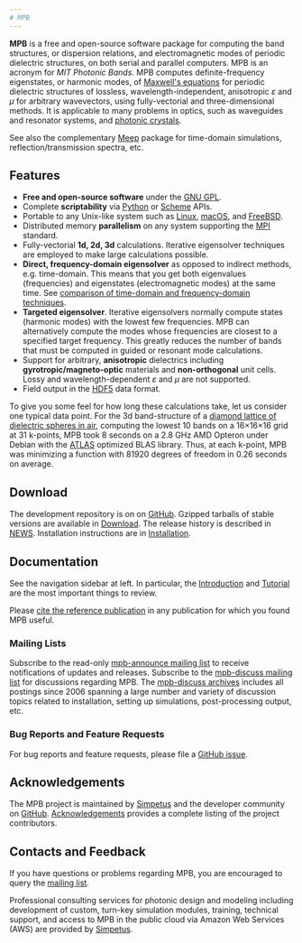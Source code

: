 ```yaml
---
# MPB
---
```


**MPB** is a free and open-source software package for computing the band structures, or dispersion relations, and electromagnetic modes of periodic dielectric structures, on both serial and parallel computers. MPB is an acronym for *MIT Photonic Bands*. MPB computes definite-frequency eigenstates, or harmonic modes, of [Maxwell's equations](https://en.wikipedia.org/wiki/Maxwell%27s_equations) for periodic dielectric structures of lossless, wavelength-independent, anisotropic $\varepsilon$ and $\mu$ for arbitrary wavevectors, using fully-vectorial and three-dimensional methods. It is applicable to many problems in optics, such as waveguides and resonator systems, and [photonic crystals](http://ab-initio.mit.edu/book).

See also the complementary [Meep](https://meep.readthedocs.io/) package for time-domain simulations, reflection/transmission spectra, etc.

Features
--------

-   **Free and open-source software** under the [GNU GPL](https://en.wikipedia.org/wiki/GNU_General_Public_License).
-   Complete **scriptability** via [Python](Python_Tutorial) or [Scheme](Scheme_User_Interface) APIs.
-   Portable to any Unix-like system such as [Linux](https://en.wikipedia.org/wiki/Linux), [macOS](https://en.wikipedia.org/wiki/MacOS), and [FreeBSD](https://en.wikipedia.org/wiki/FreeBSD).
-   Distributed memory **parallelism** on any system supporting the [MPI](https://en.wikipedia.org/wiki/Message_Passing_Interface) standard.
-   Fully-vectorial **1d, 2d, 3d** calculations. Iterative eigensolver techniques are employed to make large calculations possible.
-   **Direct, frequency-domain eigensolver** as opposed to indirect methods, e.g. time-domain. This means that you get both eigenvalues (frequencies) and eigenstates (electromagnetic modes) at the same time. See [comparison of time-domain and frequency-domain techniques](Introduction.md#frequency-domain-vs-time-domain).
-   **Targeted eigensolver**. Iterative eigensolvers normally compute states (harmonic modes) with the lowest few frequencies. MPB can alternatively compute the modes whose frequencies are closest to a specified target frequency. This greatly reduces the number of bands that must be computed in guided or resonant mode calculations.
-   Support for arbitrary, **anisotropic** dielectrics including **gyrotropic/magneto-optic** materials and **non-orthogonal** unit cells. Lossy and wavelength-dependent $\varepsilon$ and $\mu$ are not supported.
-   Field output in the [HDF5](https://support.hdfgroup.org/HDF5/) data format.

To give you some feel for how long these calculations take, let us consider one typical data point. For the 3d band-structure of a [diamond lattice of dielectric spheres in air](Data_Analysis_Tutorial.md#diamond-lattice-of-spheres), computing the lowest 10 bands on a 16×16×16 grid at 31 k-points, MPB took 8 seconds on a 2.8 GHz AMD Opteron under Debian with the [ATLAS](http://www.netlib.org/atlas/) optimized BLAS library. Thus, at each k-point, MPB was minimizing a function with 81920 degrees of freedom in 0.26 seconds on average.

Download
------------

The development repository is on on [GitHub](https://github.com/NanoComp/mpb). Gzipped tarballs of stable versions are available in [Download](Download.md). The release history is described in [NEWS](https://github.com/NanoComp/mpb/blob/master/NEWS.md). Installation instructions are in [Installation](Installation.md).

Documentation
-------------

See the navigation sidebar at left. In particular, the [Introduction](Introduction) and [Tutorial](Scheme_Tutorial.md) are the most important things to review.

Please [cite the reference publication](Acknowledgements.md#referencing) in any publication for which you found MPB useful.

### Mailing Lists

Subscribe to the read-only [mpb-announce mailing list](http://ab-initio.mit.edu/cgi-bin/mailman/listinfo/mpb-announce) to receive notifications of updates and releases. Subscribe to the [mpb-discuss mailing list](http://ab-initio.mit.edu/cgi-bin/mailman/listinfo/mpb-discuss) for discussions regarding MPB. The [mpb-discuss archives](http://www.mail-archive.com/mpb-discuss@ab-initio.mit.edu/) includes all postings since 2006 spanning a large number and variety of discussion topics related to installation, setting up simulations, post-processing output, etc.

### Bug Reports and Feature Requests

For bug reports and feature requests, please file a [GitHub issue](https://github.com/NanoComp/mpb/issues).

Acknowledgements
----------------

The MPB project is maintained by [Simpetus](http://www.simpetus.com) and the developer community on [GitHub](https://github.com/NanoComp/mpb). [Acknowledgements](Acknowledgements.md) provides a complete listing of the project contributors.

Contacts and Feedback
---------------------

If you have questions or problems regarding MPB, you are encouraged to query the [mailing list](https://www.mail-archive.com/mpb-discuss@ab-initio.mit.edu/).

Professional consulting services for photonic design and modeling including development of custom, turn-key simulation modules, training, technical support, and access to MPB in the public cloud via Amazon Web Services (AWS) are provided by [Simpetus](http://www.simpetus.com).
